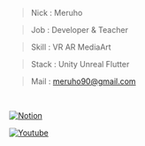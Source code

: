 > Nick : Meruho

> Job : Developer & Teacher

> Skill : VR AR MediaArt

> Stack : Unity Unreal Flutter

> Mail : meruho90@gmail.com

<br>


[![Notion](https://img.shields.io/badge/Notion-000000.svg?&style=for-the-badge&logo=Notion&logoColor=white)]()

[![Youtube](https://img.shields.io/badge/Youtube-FF0000.svg?&style=for-the-badge&logo=Youtube&logoColor=white)]()